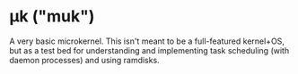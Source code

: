 # &mu;k ("muk")

A very basic microkernel. This isn't meant to be a full-featured kernel+OS, but as a test bed for understanding and implementing task scheduling (with daemon processes) and using ramdisks.
